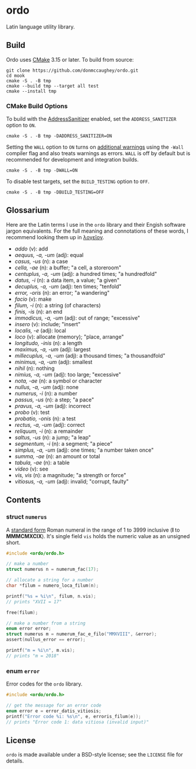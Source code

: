 # ordo

Latin language utility library.


## Build

Ordo uses [CMake][61] 3.15 or later.  To build from source:

    git clone https://github.com/donmccaughey/ordo.git
    cd mook
    cmake -S . -B tmp
    cmake --build tmp --target all test
    cmake --install tmp

### CMake Build Options

To build with the [AddressSanitizer][62] enabled, set the `ADDRESS_SANITIZER`
option to `ON`.

    cmake -S . -B tmp -DADDRESS_SANITIZER=ON

Setting the `WALL` option to `ON` turns on [additional warnings][63] using the
`-Wall` compiler flag and also treats warnings as errors.  `WALL` is off by
default but is recommended for development and integration builds.

    cmake -S . -B tmp -DWALL=ON

To disable test targets, set the `BUILD_TESTING` option to `OFF`.

    cmake -S . -B tmp -DBUILD_TESTING=OFF

[61]: https://cmake.org
[62]: https://clang.llvm.org/docs/LeakSanitizer.html
[63]: https://gcc.gnu.org/onlinedocs/gcc/Warning-Options.html#Warning-Options


## Glossarium

Here are the Latin terms I use in the `ordo` library and their Engish software
jargon equivalents.  For the full meaning and connotations of these words, I
recommend looking them up in [λογεῖον](https://logeion.uchicago.edu).

- _addo_ (v): add
- _aequus, -a, -um_ (adj): equal
- _casus, -us_ (n): a case
- _cella, -ae_ (n): a buffer; "a cell, a storeroom"
- _centuplus, -a, -um_ (adj): a hundred times; "a hundredfold"
- _datus, -i_ (n): a data item, a value; "a given"
- _decuplus, -a, -um_ (adj): ten times; "tenfold"
- _error, -oris_ (n): an error; "a wandering"
- _facio_ (v): make
- _filum, -i_ (n): a string (of characters)
- _finis, -is_ (n): an end
- _immodicus, -a, -um_ (adj): out of range; "excessive"
- _insero_ (v): include; "insert"
- _localis, -e_ (adj): local
- _loco_ (v): allocate (memory); "place, arrange"
- _longitudo, -inis_ (n): a length
- _maximus, -a, -um_ (adj): largest
- _millecuplus, -a, -um_ (adj): a thousand times; "a thousandfold"
- _minimus, -a, -um_ (adj): smallest
- _nihil_ (n): nothing
- _nimius, -a, -um_ (adj): too large; "excessive"
- _nota, -ae_ (n): a symbol or character
- _nullus, -a, -um_ (adj): none
- _numerus, -i_ (n): a number
- _passus, -us_ (n): a step; "a pace"
- _pravus, -a, -um_ (adj): incorrect
- _probo_ (v): test
- _probatio, -onis_ (n): a test
- _rectus, -a, -um_ (adj): correct
- _reliquum, -i_ (n): a remainder
- _saltus, -us_ (n): a jump; "a leap"
- _segmentum, -i_ (n): a segment; "a piece"
- _simplus, -a, -um_ (adj): one times; "a number taken once"
- _summa, -ae_ (n): an amount or total
- _tabula, -ae_ (n): a table
- _video_ (v): see
- _vis, vis_ (n): a magnitude; "a strength or force"
- _vitiosus, -a, -um_ (adj): invalid; "corrupt, faulty"


## Contents

### struct `numerus`

A [standard form](https://en.wikipedia.org/wiki/Roman_numerals#Standard_form) 
Roman numeral in the range of 1 to 3999 inclusive (__I__ to __MMMCMXCIX__).
It's single field `vis` holds the numeric value as an unsigned short.

```c
#include <ordo/ordo.h>

// make a number
struct numerus n = numerum_fac(17);

// allocate a string for a number
char *filum = numero_loca_filum(n);

printf("%s = %i\n", filum, n.vis);  
// prints "XVII = 17"

free(filum);

// make a number from a string
enum error error;
struct numerus m = numerum_fac_e_filo("MMXVIII", &error);
assert(nullus_error == error);

printf("m = %i\n", m.vis);
// prints "m = 2018"
```

### enum `error`

Error codes for the `ordo` library.

```c
#include <ordo/ordo.h>

// get the message for an error code
enum error e = error_datis_vitiosis;
printf("Error code %i: %s\n", e, erroris_filum(e));
// prints "Error code 1: data vitiosa (invalid input)"
```


## License

`ordo` is made available under a BSD-style license; see the `LICENSE` file for
details.

